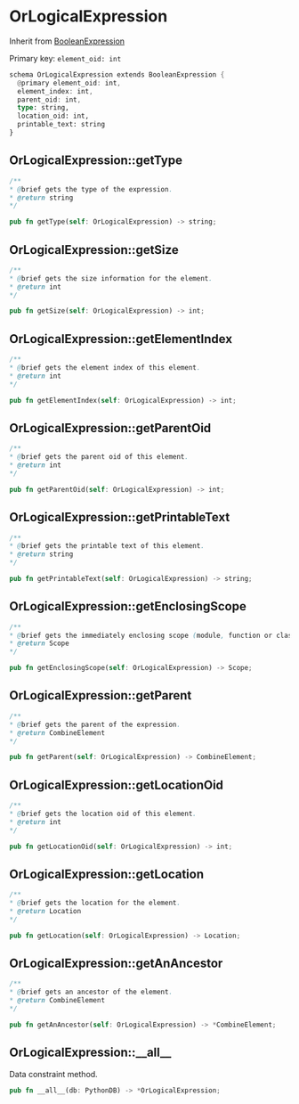 # OrLogicalExpression

Inherit from [BooleanExpression](./BooleanExpression.md)

Primary key: `element_oid: int`

```rust
schema OrLogicalExpression extends BooleanExpression {
  @primary element_oid: int,
  element_index: int,
  parent_oid: int,
  type: string,
  location_oid: int,
  printable_text: string
}
```
## OrLogicalExpression::getType

```java
/**
* @brief gets the type of the expression.
* @return string
*/
```
```rust
pub fn getType(self: OrLogicalExpression) -> string;
```
## OrLogicalExpression::getSize

```java
/**
* @brief gets the size information for the element.
* @return int
*/
```
```rust
pub fn getSize(self: OrLogicalExpression) -> int;
```
## OrLogicalExpression::getElementIndex

```java
/**
* @brief gets the element index of this element.
* @return int
*/
```
```rust
pub fn getElementIndex(self: OrLogicalExpression) -> int;
```
## OrLogicalExpression::getParentOid

```java
/**
* @brief gets the parent oid of this element.
* @return int
*/
```
```rust
pub fn getParentOid(self: OrLogicalExpression) -> int;
```
## OrLogicalExpression::getPrintableText

```java
/**
* @brief gets the printable text of this element.
* @return string
*/
```
```rust
pub fn getPrintableText(self: OrLogicalExpression) -> string;
```
## OrLogicalExpression::getEnclosingScope

```java
/**
* @brief gets the immediately enclosing scope (module, function or class) whose body contains this statement.
* @return Scope 
*/
```
```rust
pub fn getEnclosingScope(self: OrLogicalExpression) -> Scope;
```
## OrLogicalExpression::getParent

```java
/**
* @brief gets the parent of the expression.
* @return CombineElement 
*/
```
```rust
pub fn getParent(self: OrLogicalExpression) -> CombineElement;
```
## OrLogicalExpression::getLocationOid

```java
/**
* @brief gets the location oid of this element.
* @return int
*/
```
```rust
pub fn getLocationOid(self: OrLogicalExpression) -> int;
```
## OrLogicalExpression::getLocation

```java
/**
* @brief gets the location for the element.
* @return Location
*/
```
```rust
pub fn getLocation(self: OrLogicalExpression) -> Location;
```
## OrLogicalExpression::getAnAncestor

```java
/**
* @brief gets an ancestor of the element.
* @return CombineElement 
*/
```
```rust
pub fn getAnAncestor(self: OrLogicalExpression) -> *CombineElement;
```
## OrLogicalExpression::\_\_all\_\_

Data constraint method.

```rust
pub fn __all__(db: PythonDB) -> *OrLogicalExpression;
```
